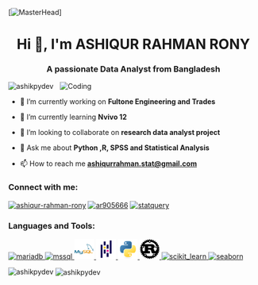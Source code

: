 [![MasterHead](https://media.licdn.com/dms/image/C4D12AQESj72-s5gEKg/article-cover_image-shrink_600_2000/0/1626753867110?e=2147483647&v=beta&t=Kf7YAuwZtyCGYLNch-Mgc5eOC-7h7uL_dnBAIgsAFRQ)]
<h1 align="center">Hi 👋, I'm ASHIQUR RAHMAN RONY</h1>
<h3 align="center">A passionate Data Analyst from Bangladesh</h3>
<img align="right" alt="Coding" width="400" src= "https://blog.imarticus.org/wp-content/uploads/2017/10/scopet.gif">
<p align="left"> <img src="https://komarev.com/ghpvc/?username=ashikpydev&label=Profile%20views&color=0e75b6&style=flat" alt="ashikpydev" /> </p>

- 🔭 I’m currently working on **Fultone Engineering and Trades**

- 🌱 I’m currently learning **Nvivo 12**

- 👯 I’m looking to collaborate on **research data analyst project**

- 💬 Ask me about **Python ,R, SPSS and Statistical Analysis**

- 📫 How to reach me **ashiqurrahman.stat@gmail.com**

<h3 align="left">Connect with me:</h3>
<p align="left">
<a href="https://linkedin.com/in/ashiqur-rahman-rony" target="blank"><img align="center" src="https://raw.githubusercontent.com/rahuldkjain/github-profile-readme-generator/master/src/images/icons/Social/linked-in-alt.svg" alt="ashiqur-rahman-rony" height="30" width="40" /></a>
<a href="https://fb.com/ar905666" target="blank"><img align="center" src="https://raw.githubusercontent.com/rahuldkjain/github-profile-readme-generator/master/src/images/icons/Social/facebook.svg" alt="ar905666" height="30" width="40" /></a>
<a href="https://www.youtube.com/c/statquery" target="blank"><img align="center" src="https://raw.githubusercontent.com/rahuldkjain/github-profile-readme-generator/master/src/images/icons/Social/youtube.svg" alt="statquery" height="30" width="40" /></a>
</p>

<h3 align="left">Languages and Tools:</h3>
<p align="left"> <a href="https://mariadb.org/" target="_blank" rel="noreferrer"> <img src="https://www.vectorlogo.zone/logos/mariadb/mariadb-icon.svg" alt="mariadb" width="40" height="40"/> </a> <a href="https://www.microsoft.com/en-us/sql-server" target="_blank" rel="noreferrer"> <img src="https://www.svgrepo.com/show/303229/microsoft-sql-server-logo.svg" alt="mssql" width="40" height="40"/> </a> <a href="https://www.mysql.com/" target="_blank" rel="noreferrer"> <img src="https://raw.githubusercontent.com/devicons/devicon/master/icons/mysql/mysql-original-wordmark.svg" alt="mysql" width="40" height="40"/> </a> <a href="https://pandas.pydata.org/" target="_blank" rel="noreferrer"> <img src="https://raw.githubusercontent.com/devicons/devicon/2ae2a900d2f041da66e950e4d48052658d850630/icons/pandas/pandas-original.svg" alt="pandas" width="40" height="40"/> </a> <a href="https://www.python.org" target="_blank" rel="noreferrer"> <img src="https://raw.githubusercontent.com/devicons/devicon/master/icons/python/python-original.svg" alt="python" width="40" height="40"/> </a> <a href="https://www.rust-lang.org" target="_blank" rel="noreferrer"> <img src="https://raw.githubusercontent.com/devicons/devicon/master/icons/rust/rust-plain.svg" alt="rust" width="40" height="40"/> </a> <a href="https://scikit-learn.org/" target="_blank" rel="noreferrer"> <img src="https://upload.wikimedia.org/wikipedia/commons/0/05/Scikit_learn_logo_small.svg" alt="scikit_learn" width="40" height="40"/> </a> <a href="https://seaborn.pydata.org/" target="_blank" rel="noreferrer"> <img src="https://seaborn.pydata.org/_images/logo-mark-lightbg.svg" alt="seaborn" width="40" height="40"/> </a> </p>

<p><img align="left" src="https://github-readme-stats.vercel.app/api/top-langs?username=ashikpydev&show_icons=true&locale=en&layout=compact" alt="ashikpydev" /></p>

<p>&nbsp;<img align="center" src="https://github-readme-stats.vercel.app/api?username=ashikpydev&show_icons=true&locale=en" alt="ashikpydev" /></p>

